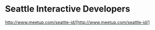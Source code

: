 # Seattle Interactive Developers

http://www.meetup.com/seattle-id/[http://www.meetup.com/seattle-id/]